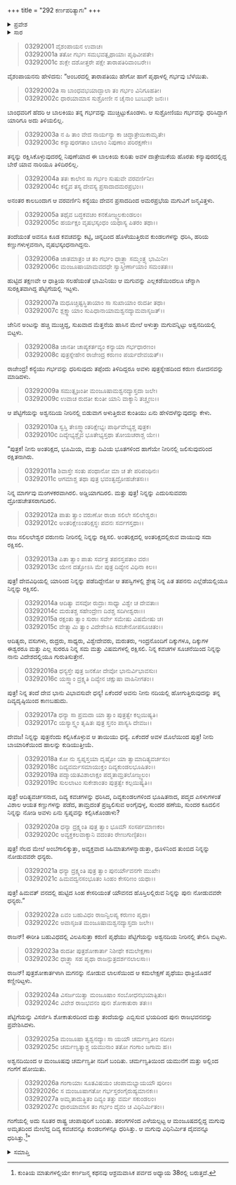 +++
title = "292 ಕರ್ಣಪರಿತ್ಯಾಗಃ"
+++

<details><summary>ಪ್ರವೇಶ</summary>


।।   ಓಂ ಓಂ ನಮೋ ನಾರಾಯಣಾಯ।।   ಶ್ರೀ ವೇದವ್ಯಾಸಾಯ ನಮಃ ।।

ಶ್ರೀ ಕೃಷ್ಣದ್ವೈಪಾಯನ ವೇದವ್ಯಾಸ ವಿರಚಿತ  

**ಶ್ರೀ ಮಹಾಭಾರತ**

**ಆರಣ್ಯಕ ಪರ್ವ**

**ಕುಂಡಲಾಹರಣ ಪರ್ವ**

**ಅಧ್ಯಾಯ 292**

</details>


<details><summary>ಸಾರ</summary>

ಕುಂತಿಯಲ್ಲಿ ಕರ್ಣನ ಜನನ (1-5). ಹುಟ್ಟಿದ ಕೂಡಲೇ ಅವನನ್ನು ಪೆಟ್ಟಿಗೆಯಲ್ಲಿರಿಸಿ, ಬಹು ವಿಧವಾಗಿ ವಿಲಪಿಸುತ್ತಾ ಅಶ್ವನದಿಯಲ್ಲಿ ಬಿಟ್ಟಿದುದು (6-22). ಆ ಪೆಟ್ಟಿಗೆಯು ಚರ್ಮಣ್ವತಿ, ಯಮುನೆಯರ ಮೂಲಕ ಗಂಗೆಯನ್ನು ಸೇರಿ ಚಂಪಾಪುರಿಗೆ ಬಂದುದು (23-27).

</details>


> 03292001 ವೈಶಂಪಾಯನ ಉವಾಚ।  
03292001a ತತೋ ಗರ್ಭಃ ಸಮಭವತ್ಪೃಥಾಯಾಃ ಪೃಥಿವೀಪತೇ।  
03292001c ಶುಕ್ಲೇ ದಶೋತ್ತರೇ ಪಕ್ಷೇ ತಾರಾಪತಿರಿವಾಂಬರೇ।।

ವೈಶಂಪಾಯನನು ಹೇಳಿದನು: “ಅಂಬರದಲ್ಲಿ ತಾರಾಪತಿಯು ಹೇಗೋ ಹಾಗೆ ಪೃಥಾಳಲ್ಲಿ ಗರ್ಭವು ಬೆಳೆಯಿತು.

> 03292002a ಸಾ ಬಾಂಧವಭಯಾದ್ಬಾಲಾ ತಂ ಗರ್ಭಂ ವಿನಿಗೂಹತೀ।   
03292002c ಧಾರಯಾಮಾಸ ಸುಶ್ರೋಣೀ ನ ಚೈನಾಂ ಬುಬುಧೇ ಜನಃ।।

ಬಾಂಧವರಿಗೆ ಹೆದರಿ ಆ ಬಾಲಕಿಯು ತನ್ನ ಗರ್ಭವನ್ನು ಮುಚ್ಚಿಟ್ಟುಕೊಂಡಳು. ಆ ಸುಶ್ರೋಣಿಯು ಗರ್ಭವನ್ನು ಧರಿಸಿದ್ದಾಗ ಯಾರಿಗೂ ಅದು ತಿಳಿಯಲಿಲ್ಲ.

> 03292003a ನ ಹಿ ತಾಂ ವೇದ ನಾರ್ಯನ್ಯಾ ಕಾ ಚಿದ್ಧಾತ್ರೇಯಿಕಾಮೃತೇ।  
03292003c ಕನ್ಯಾಪುರಗತಾಂ ಬಾಲಾಂ ನಿಪುಣಾಂ ಪರಿರಕ್ಷಣೇ।।

ತನ್ನನ್ನು ರಕ್ಷಿಸಿಕೊಳ್ಳುವುದರಲ್ಲಿ ನಿಪುಣೆಯಾದ ಈ ಬಾಲಕಿಯ ಕುರಿತು ಅವಳ ದಾತ್ರೇಯಿಕೆಯ ಹೊರತು ಕನ್ಯಾಪುರದಲ್ಲಿದ್ದ ಬೇರೆ ಯಾವ ನಾರಿಯೂ ತಿಳಿದಿರಲಿಲ್ಲ.

> 03292004a ತತಃ ಕಾಲೇನ ಸಾ ಗರ್ಭಂ ಸುಷುವೇ ವರವರ್ಣಿನೀ।  
03292004c ಕನ್ಯೈವ ತಸ್ಯ ದೇವಸ್ಯ ಪ್ರಸಾದಾದಮರಪ್ರಭಂ।।

ಅನಂತರ ಕಾಲಬಂದಾಗ ಆ ವರವರ್ಣಿನಿ ಕನ್ಯೆಯು ದೇವನ ಪ್ರಸಾದದಿಂದ ಅಮರಪ್ರಭೆಯ ಮಗುವಿಗೆ ಜನ್ಮವಿತ್ತಳು.

> 03292005a ತಥೈವ ಬದ್ಧಕವಚಂ ಕನಕೋಜ್ಜ್ವಲಕುಂಡಲಂ।   
03292005c ಹರ್ಯಕ್ಷಂ ವೃಷಭಸ್ಕಂಧಂ ಯಥಾಸ್ಯ ಪಿತರಂ ತಥಾ।।

ತಂದೆಯಂತೆ ಅವನೂ ಕೂಡ ಕವಚವನ್ನು ಕಟ್ಟಿ, ಚಿನ್ನದಿಂದ ಹೊಳೆಯುತ್ತಿರುವ ಕುಂಡಲಗಳನ್ನು ಧರಿಸಿ, ಹರಿಯ ಕಣ್ಣುಗಳುಳ್ಳವನಾಗಿ, ವೃಷಭಸ್ಕಂಧನಾಗಿದ್ದನು.

> 03292006a ಜಾತಮಾತ್ರಂ ಚ ತಂ ಗರ್ಭಂ ಧಾತ್ರ್ಯಾ ಸಮ್ಮಂತ್ರ್ಯ ಭಾಮಿನೀ।  
03292006c ಮಂಜೂಷಾಯಾಮವದಧೇ ಸ್ವಾಸ್ತೀರ್ಣಾಯಾಂ ಸಮಂತತಃ।।

ಹುಟ್ಟಿದ ತಕ್ಷಣವೇ ಆ ಧಾತ್ರಿಯ ಸಲಹೆಯಂತೆ ಭಾಮಿನಿಯು ಆ ಮಗುವನ್ನು ಎಲ್ಲಕಡೆಯಿಂದಲೂ ಚೆನ್ನಾಗಿ ಸುರಕ್ಷಿತವಾಗಿದ್ದ ಪೆಟ್ಟಿಗೆಯಲ್ಲಿ ಇಟ್ಟಳು.

> 03292007a ಮಧೂಚ್ಚಿಷ್ಟಸ್ಥಿತಾಯಾಂ ಸಾ ಸುಖಾಯಾಂ ರುದತೀ ತಥಾ।  
03292007c ಶ್ಲಕ್ಷ್ಣಾಯಾಂ ಸುಪಿಧಾನಾಯಾಮಶ್ವನದ್ಯಾಮವಾಸೃಜತ್।।

ಜೇನಿನ ಅಂಟನ್ನು ಹಚ್ಚಿ ಮುಚ್ಚಿದ್ದ, ಸುಖವಾದ ಮೆತ್ತನೆಯ ಹಾಸಿನ ಮೇಲೆ ಅಳುತ್ತಾ ಮಗುವನ್ನಿಟ್ಟು ಅಶ್ವನದಿಯಲ್ಲಿ ಬಿಟ್ಟಳು.

> 03292008a ಜಾನತೀ ಚಾಪ್ಯಕರ್ತವ್ಯಂ ಕನ್ಯಾಯಾ ಗರ್ಭಧಾರಣಂ।  
03292008c ಪುತ್ರಸ್ನೇಹೇನ ರಾಜೇಂದ್ರ ಕರುಣಂ ಪರ್ಯದೇವಯತ್।।

ರಾಜೇಂದ್ರ! ಕನ್ಯೆಯು ಗರ್ಭವನ್ನು ಧರಿಸುವುದು ತಪ್ಪೆಂದು ತಿಳಿದಿದ್ದರೂ ಅವಳು ಪುತ್ರಸ್ನೇಹದಿಂದ ಕರುಣ ರೋದನವನ್ನು ಮಾಡಿದಳು.

> 03292009a ಸಮುತ್ಸೃಜಂತೀ ಮಂಜೂಷಾಮಶ್ವನದ್ಯಾಸ್ತದಾ ಜಲೇ।  
03292009c ಉವಾಚ ರುದತೀ ಕುಂತೀ ಯಾನಿ ವಾಕ್ಯಾನಿ ತಚ್ಚೃಣು।।

ಆ ಪೆಟ್ಟಿಗೆಯನ್ನು ಅಶ್ವನದಿಯ ನೀರಿನಲ್ಲಿ ಬಿಡುವಾಗ ಅಳುತ್ತಿರುವ ಕುಂತಿಯು ಏನು ಹೇಳಿದಳೆನ್ನುವುದನ್ನು ಕೇಳು.

> 03292010a ಸ್ವಸ್ತಿ ತೇಽಸ್ತ್ವಾಂತರಿಕ್ಷೇಭ್ಯಃ ಪಾರ್ಥಿವೇಭ್ಯಶ್ಚ ಪುತ್ರಕ।  
03292010c ದಿವ್ಯೇಭ್ಯಶ್ಚೈವ ಭೂತೇಭ್ಯಸ್ತಥಾ ತೋಯಚರಾಶ್ಚ ಯೇ।।

“ಪುತ್ರಕ! ನೀನು ಅಂತರಿಕ್ಷದ, ಭೂಮಿಯ, ಮತ್ತು ದಿವಿಯ ಭೂತಗಳಿಂದ ಹಾಗೆಯೇ ನೀರಿನಲ್ಲಿ ಜಲಿಸುವುವರಿಂದ ರಕ್ಷಿತನಾಗಿರು.

> 03292011a ಶಿವಾಸ್ತೇ ಸಂತು ಪಂಥಾನೋ ಮಾ ಚ ತೇ ಪರಿಪಂಥಿನಃ।  
03292011c ಆಗಮಾಶ್ಚ ತಥಾ ಪುತ್ರ ಭವಂತ್ವದ್ರೋಹಚೇತಸಃ।।

ನಿನ್ನ ಮಾರ್ಗವು ಮಂಗಳಕರವಾಗಿರಲಿ. ಅಡ್ಡಿಯಾಗದಿರಲಿ. ಮತ್ತು ಪುತ್ರ! ನಿನ್ನನ್ನು ಎದುರಿಸುವವರು ದ್ರೋಹಚೇತಸರಾಗದಿರಲಿ.

> 03292012a ಪಾತು ತ್ವಾಂ ವರುಣೋ ರಾಜಾ ಸಲಿಲೇ ಸಲಿಲೇಶ್ವರಃ।   
03292012c ಅಂತರಿಕ್ಷೇಽಂತರಿಕ್ಷಸ್ಥಃ ಪವನಃ ಸರ್ವಗಸ್ತಥಾ।।

ರಾಜ ಸಲಿಲಲೇಶ್ವರ ವರುಣನು ನೀರಿನಲ್ಲಿ ನಿನ್ನನ್ನು ರಕ್ಷಿಸಲಿ. ಅಂತರಿಕ್ಷದಲ್ಲಿ ಅಂತರಿಕ್ಷದಲ್ಲಿರುವ ವಾಯುವು ಸದಾ ರಕ್ಷಿಸಲಿ.

> 03292013a ಪಿತಾ ತ್ವಾಂ ಪಾತು ಸರ್ವತ್ರ ತಪನಸ್ತಪತಾಂ ವರಃ।  
03292013c ಯೇನ ದತ್ತೋಽಸಿ ಮೇ ಪುತ್ರ ದಿವ್ಯೇನ ವಿಧಿನಾ ಕಿಲ।।

ಪುತ್ರ! ದೇವವಿಧಿಯಲ್ಲಿ ಯಾರಿಂದ ನಿನ್ನನ್ನು ಪಡೆದಿದ್ದೇನೋ ಆ ತಪಸ್ವಿಗಳಲ್ಲಿ ಶ್ರೇಷ್ಠ ನಿನ್ನ ಪಿತ ತಪನನು ಎಲ್ಲೆಡೆಯಲ್ಲಿಯೂ ನಿನ್ನನ್ನು ರಕ್ಷಿಸಲಿ.

> 03292014a ಆದಿತ್ಯಾ ವಸವೋ ರುದ್ರಾಃ ಸಾಧ್ಯಾ ವಿಶ್ವೇ ಚ ದೇವತಾಃ।  
03292014c ಮರುತಶ್ಚ ಸಹೇಂದ್ರೇಣ ದಿಶಶ್ಚ ಸದಿಗೀಶ್ವರಾಃ।।  
03292015a ರಕ್ಷಂತು ತ್ವಾಂ ಸುರಾಃ ಸರ್ವೇ ಸಮೇಷು ವಿಷಮೇಷು ಚ।   
03292015c ವೇತ್ಸ್ಯಾಮಿ ತ್ವಾಂ ವಿದೇಶೇಽಪಿ ಕವಚೇನೋಪಸೂಚಿತಂ।।

ಆದಿತ್ಯರು, ವಸುಗಳು, ರುದ್ರರು, ಸಾಧ್ಯರು, ವಿಶ್ವೇದೇವರು, ಮರುತರು, ಇಂದ್ರನೊಂದಿಗೆ ದಿಕ್ಕುಗಳೂ, ದಿಕ್ಕುಗಳ ಈಶ್ವರರೂ ಮತ್ತು ಎಲ್ಲ ಸುರರೂ ನಿನ್ನ ಸಮ ಮತ್ತು ವಿಷಮಗಳಲ್ಲಿ ರಕ್ಷಿಸಲಿ. ನಿನ್ನ ಕವಚಗಳ ಸೂಚನೆಯಿಂದ ನಿನ್ನನ್ನು ನಾನು ವಿದೇಶದಲ್ಲಿಯೂ ಗುರುತಿಸುತ್ತೇನೆ.

> 03292016a ಧನ್ಯಸ್ತೇ ಪುತ್ರ ಜನಕೋ ದೇವೋ ಭಾನುರ್ವಿಭಾವಸುಃ।  
03292016c ಯಸ್ತ್ವಾಂ ದ್ರಕ್ಷ್ಯತಿ ದಿವ್ಯೇನ ಚಕ್ಷುಷಾ ವಾಹಿನೀಗತಂ।।

ಪುತ್ರ! ನಿನ್ನ ತಂದೆ ದೇವ ಭಾನು ವಿಭಾವಸುವೇ ಧನ್ಯ! ಏಕೆಂದರೆ ಅವನು ನೀನು ನದಿಯಲ್ಲಿ ಹೋಗುತ್ತಿರುವುದನ್ನು ತನ್ನ ದಿವ್ಯದೃಷ್ಠಿಯಿಂದ ಕಾಣಬಹುದು.

> 03292017a ಧನ್ಯಾ ಸಾ ಪ್ರಮದಾ ಯಾ ತ್ವಾಂ ಪುತ್ರತ್ವೇ ಕಲ್ಪಯಿಷ್ಯತಿ।  
03292017c ಯಸ್ಯಾಸ್ತ್ವಂ ತೃಷಿತಃ ಪುತ್ರ ಸ್ತನಂ ಪಾಸ್ಯಸಿ ದೇವಜ।।

ದೇವಜ! ನಿನ್ನನ್ನು ಪುತ್ರನೆಂದು ಕಲ್ಪಿಸಿಕೊಳ್ಳುವ ಆ ತಾಯಿಯು ಧನ್ಯೆ. ಏಕೆಂದರೆ ಅವಳ ಮೊಲೆಯಿಂದ ಪುತ್ರ! ನೀನು ಬಾಯಾರಿಕೆಯಿಂದ ಹಾಲನ್ನು ಕುಡಿಯುತ್ತೀಯೆ.

> 03292018a ಕೋ ನು ಸ್ವಪ್ನಸ್ತಯಾ ದೃಷ್ಟೋ ಯಾ ತ್ವಾಮಾದಿತ್ಯವರ್ಚಸಂ।  
03292018c ದಿವ್ಯವರ್ಮಸಮಾಯುಕ್ತಂ ದಿವ್ಯಕುಂಡಲಭೂಷಿತಂ।।   
03292019a ಪದ್ಮಾಯತವಿಶಾಲಾಕ್ಷಂ ಪದ್ಮತಾಮ್ರತಲೋಜ್ಜ್ವಲಂ।  
03292019c ಸುಲಲಾಟಂ ಸುಕೇಶಾಂತಂ ಪುತ್ರತ್ವೇ ಕಲ್ಪಯಿಷ್ಯತಿ।।

ಪುತ್ರ! ಆದಿತ್ಯವರ್ಚಸನಾದ, ದಿವ್ಯ ಕವಚಗಳನ್ನು ಧರಿಸಿದ, ದಿವ್ಯಕುಂಡಲಗಳಿಂದ ಭೂಷಿತನಾದ, ಪದ್ಮದ ಎಸಳುಗಳಂತೆ ವಿಶಾಲ ಆಯತ ಕಣ್ಣುಗಳನ್ನು ಪಡೆದ, ತಾಮ್ರದಂತೆ ಪ್ರಜ್ವಲಿಸುವ ಅಂಗೈವುಳ್ಳ, ಸುಂದರ ಹಣೆಯ, ಸುಂದರ ಕೂದಲಿನ ನಿನ್ನನ್ನು ನೋಡಿ ಅವಳು ಏನು ಸ್ವಪ್ನವನ್ನು ಕಲ್ಪಿಸಿಕೊಂಡಾಳು?

> 03292020a ಧನ್ಯಾ ದ್ರಕ್ಷ್ಯಂತಿ ಪುತ್ರ ತ್ವಾಂ ಭೂಮೌ ಸಂಸರ್ಪಮಾಣಕಂ।   
03292020c ಅವ್ಯಕ್ತಕಲವಾಕ್ಯಾನಿ ವದಂತಂ ರೇಣುಗುಣ್ಠಿತಂ।।

ಪುತ್ರ! ನೆಲದ ಮೇಲೆ ಅಂಬೆಗಾಲಿಕ್ಕುತ್ತಾ, ಅವ್ಯಕ್ತವಾದ ಸಿಹಿಮಾತುಗಳನ್ನಾಡುತ್ತಾ, ಧೂಳಿನಿಂದ ತುಂಬಿದ ನಿನ್ನನ್ನು ನೋಡುವವರೇ ಧನ್ಯರು.

> 03292021a ಧನ್ಯಾ ದ್ರಕ್ಷ್ಯಂತಿ ಪುತ್ರ ತ್ವಾಂ ಪುನರ್ಯೌವನಗೇ ಮುಖೇ।  
03292021c ಹಿಮವದ್ವನಸಂಭೂತಂ ಸಿಂಹಂ ಕೇಸರಿಣಂ ಯಥಾ।।

ಪುತ್ರ! ಹಿಮವತ್ ವನದಲ್ಲಿ ಹುಟ್ಟಿದ ಸಿಂಹ ಕೇಸರಿಯಂತೆ ಯೌವನದ ಹೊಸ್ತಿಲಲ್ಲಿರುವ ನಿನ್ನನ್ನು ಪುನಃ ನೋಡುವವರೇ ಧನ್ಯರು.”

> 03292022a ಏವಂ ಬಹುವಿಧಂ ರಾಜನ್ವಿಲಪ್ಯ ಕರುಣಂ ಪೃಥಾ।  
03292022c ಅವಾಸೃಜತ ಮಂಜೂಷಾಮಶ್ವನದ್ಯಾಸ್ತದಾ ಜಲೇ।।

ರಾಜನ್! ಈರೀತಿ ಬಹುವಿಧದಲ್ಲಿ ವಿಲಪಿಸುತ್ತಾ ಕರುಣಿ ಪೃಥೆಯು ಪೆಟ್ಟಿಗೆಯನ್ನು ಅಶ್ವನದಿಯ ನೀರಿನಲ್ಲಿ ತೇಲಿಸಿ ಬಿಟ್ಟಳು.

> 03292023a ರುದತೀ ಪುತ್ರಶೋಕಾರ್ತಾ ನಿಶೀಥೇ ಕಮಲೇಕ್ಷಣಾ।  
03292023c ಧಾತ್ರ್ಯಾ ಸಹ ಪೃಥಾ ರಾಜನ್ಪುತ್ರದರ್ಶನಲಾಲಸಾ।।

ರಾಜನ್! ಪುತ್ರಶೋಕಾರ್ತಳಾಗಿ ಮಗನನ್ನು ನೋಡುವ ಲಾಲಸೆಯಿಂದ ಆ ಕಮಲೇಕ್ಷಣೆ ಪೃಥೆಯು ಧಾತ್ರಿಯೊಡನೆ ಕಣ್ಣೀರಿಟ್ಟಳು.

> 03292024a ವಿಸರ್ಜಯಿತ್ವಾ ಮಂಜೂಷಾಂ ಸಂಬೋಧನಭಯಾತ್ಪಿತುಃ।  
03292024c ವಿವೇಶ ರಾಜಭವನಂ ಪುನಃ ಶೋಕಾತುರಾ ತತಃ।।

ಪೆಟ್ಟಿಗೆಯನ್ನು ವಿಸರ್ಜಿಸಿ ಶೋಕಾತುರದಿಂದ ಮತ್ತು ತಂದೆಯನ್ನು ಎಬ್ಬಿಸುವ ಭಯದಿಂದ ಪುನಃ ರಾಜಭವನವನ್ನು ಪ್ರವೇಶಿಸಿದಳು.

> 03292025a ಮಂಜೂಷಾ ತ್ವಶ್ವನದ್ಯಾಃ ಸಾ ಯಯೌ ಚರ್ಮಣ್ವತೀಂ ನದೀಂ।  
03292025c ಚರ್ಮಣ್ವತ್ಯಾಶ್ಚ ಯಮುನಾಂ ತತೋ ಗಂಗಾಂ ಜಗಾಮ ಹ।।

ಅಶ್ವನದಿಯಿಂದ ಆ ಮಂಜೂಷವು ಚರ್ಮಣ್ವತೀ ನದಿಗೆ ಬಂದಿತು. ಚರ್ಮಣ್ವತಿಯಿಂದ ಯಮುನೆಗೆ ಮತ್ತು ಅಲ್ಲಿಂದ ಗಂಗೆಗೆ ಹೋಯಿತು.

> 03292026a ಗಂಗಾಯಾಃ ಸೂತವಿಷಯಂ ಚಂಪಾಮಭ್ಯಾಯಯೌ ಪುರೀಂ।  
03292026c ಸ ಮಂಜೂಷಾಗತೋ ಗರ್ಭಸ್ತರಂಗೈರುಹ್ಯಮಾನಕಃ।।  
03292027a ಅಮೃತಾದುತ್ಥಿತಂ ದಿವ್ಯಂ ತತ್ತು ವರ್ಮ ಸಕುಂಡಲಂ।  
03292027c ಧಾರಯಾಮಾಸ ತಂ ಗರ್ಭಂ ದೈವಂ ಚ ವಿಧಿನಿರ್ಮಿತಂ।।

ಗಂಗೆಯಲ್ಲಿ ಅದು ಸೂತರ ರಾಷ್ಟ್ರ ಚಂಪಾಪುರಿಗೆ ಬಂದಿತು. ತರಂಗಗಳಿಂದ ಎಳೆಯಲ್ಪಟ್ಟ ಆ ಮಂಜೂಷದಲ್ಲಿದ್ದ ಮಗುವು ಅಮೃತದಿಂದ ಮೇಲೆದ್ದ ದಿವ್ಯ ಕವಚವನ್ನೂ ಕುಂಡಲಗಳನ್ನೂ ಧರಿಸಿತ್ತು. ಆ ಮಗುವು ವಿಧಿನಿರ್ಮಿತ ದೈವವನ್ನೂ ಧರಿಸಿತ್ತು.[^1]"


<details><summary>ಸಮಾಪ್ತಿ</summary>


ಇತಿ ಶ್ರೀ ಮಹಾಭಾರತೇ ಆರಣ್ಯಕ ಪರ್ವಣಿ ಕುಂಡಲಾಹರಣ ಪರ್ವಣಿ ಕರ್ಣಪರಿತ್ಯಾಗೇ ದ್ವಿನವತ್ಯಧಿಕದ್ವಿಶತತಮೋಽಧ್ಯಾಯಃ।  
ಇದು ಮಹಾಭಾರತದ ಆರಣ್ಯಕ ಪರ್ವದಲ್ಲಿ ಕುಂಡಲಾಹರಣ ಪರ್ವದಲ್ಲಿ ಕರ್ಣಪರಿತ್ಯಾಗದಲ್ಲಿ ಇನ್ನೂರಾತೊಂಭತ್ತೆರಡನೆಯ ಅಧ್ಯಾಯವು.



</details>

[^1]: ಕುಂತಿಯ ಮಾತುಗಳಲ್ಲಿಯೇ ಕರ್ಣಜನ್ಮ ಕಥನವು ಆಶ್ರಮವಾಸಿಕ ಪರ್ವದ ಅಧ್ಯಾಯ 38ರಲ್ಲಿ ಬರುತ್ತದೆ.
